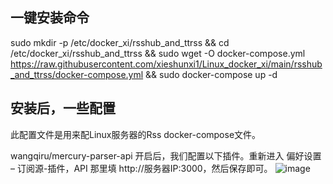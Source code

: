 
## 一键安装命令

sudo mkdir -p /etc/docker_xi/rsshub_and_ttrss && cd /etc/docker_xi/rsshub_and_ttrss && sudo wget  -O docker-compose.yml https://raw.githubusercontent.com/xieshunxi1/Linux_docker_xi/main/rsshub_and_ttrss/docker-compose.yml && sudo docker-compose up -d


## 安装后，一些配置
此配置文件是用来配Linux服务器的Rss docker-compose文件。

wangqiru/mercury-parser-api 开启后，我们配置以下插件。重新进入 偏好设置 – 订阅源-插件，API 那里填 http://服务器IP:3000，然后保存即可。
![image](https://user-images.githubusercontent.com/111758647/201280249-6c8b14fc-f6e9-4327-89f8-3ea391607025.png)


